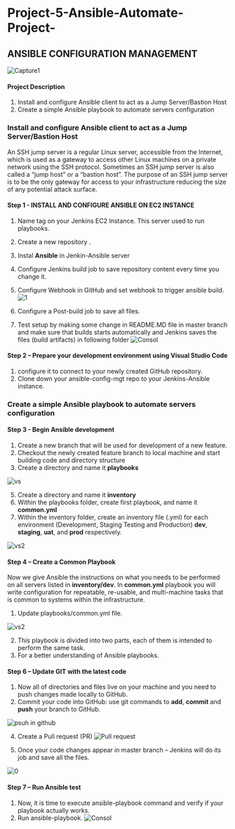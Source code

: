 # Project-5-Ansible-Automate-Project-
## ANSIBLE CONFIGURATION MANAGEMENT

![Capture1](https://user-images.githubusercontent.com/74002629/185382955-28d67f00-8b19-4caa-8dd2-048cea6c0b74.PNG)

#### Project Description

1. Install and configure Ansible client to act as a Jump Server/Bastion Host
2. Create a simple Ansible playbook to automate servers configuration

### Install and configure Ansible client to act as a Jump Server/Bastion Host

An SSH jump server is a regular Linux server, accessible from the Internet, which is used as a gateway to access other Linux machines on a private network using the SSH protocol. Sometimes an SSH jump server is also called a “jump host” or a “bastion host”. The purpose of an SSH jump server is to be the only gateway for access to your infrastructure reducing the size of any potential attack surface.

#### Step 1 - INSTALL AND CONFIGURE ANSIBLE ON EC2 INSTANCE

1. Name tag on your Jenkins EC2 Instance. This server used to run playbooks.
2. Create a new repository .
3. Instal **Ansible** in Jenkin-Ansible server
4.  Configure Jenkins build job to save repository content every time you change it.
5. Configure Webhook in GitHub and set webhook to trigger ansible build.
  ![1](https://github.com/Hatem-sudo/Project-5-Ansible-Automate-Project-/assets/113099054/bba902c8-7b9f-477d-a5e0-f011910c6bc6)

  
6. Configure a Post-build job to save all files.
7. Test setup by making some change in README.MD file in master branch and make sure that builds starts automatically and Jenkins saves 
    the files (build artifacts) in following folder
  ![Consol](https://github.com/Hatem-sudo/Project-5-Ansible-Automate-Project-/assets/113099054/8e2b0738-4df8-47a9-95d9-4a10f2f85854)
     
#### Step 2 – Prepare your development environment using Visual Studio Code

1. configure it to connect to your newly created GitHub repository.
2. Clone down your ansible-config-mgt repo to your Jenkins-Ansible instance.

### Create a simple Ansible playbook to automate servers configuration

#### Step 3 - Begin Ansible development

1. Create a new branch that will be used for development of a new feature.
2. Checkout the newly created feature branch to local machine and start building code and directory structure
3. Create a directory and name it **playbooks**

![vs](https://github.com/Hatem-sudo/Project-5-Ansible-Automate-Project-/assets/113099054/c99857a3-da15-4a8b-bb9a-ea71d0bd431d)

   
5. Create a directory and name it **inventory** 
6. Within the playbooks folder, create first playbook, and name it **common.yml**
7. Within the inventory folder, create an inventory file (.yml) for each environment (Development, Staging Testing and Production) **dev**, **staging**, **uat**, and **prod** respectively.

![vs2](https://github.com/Hatem-sudo/Project-5-Ansible-Automate-Project-/assets/113099054/b59dbb86-a704-46c4-b992-fccc0ea2cbc5)



#### Step 4 – Create a Common Playbook

Now we give Ansible the instructions on what you needs to be performed on all servers listed in **inventory/dev**. In **common.yml** playbook you will write configuration for repeatable, re-usable, and multi-machine tasks that is common to systems within the infrastructure.
1. Update playbooks/common.yml file.

![vs2](https://github.com/Hatem-sudo/Project-5-Ansible-Automate-Project-/assets/113099054/b59dbb86-a704-46c4-b992-fccc0ea2cbc5)

2. This playbook is divided into two parts, each of them is intended to perform the same task.
3. For a better understanding of Ansible playbooks.

#### Step 6 – Update GIT with the latest code

1. Now all of directories and files live on your machine and you need to push changes made locally to GitHub.
2. Commit your code into GitHub: use git commands to **add**, **commit** and **push** your branch to GitHub.
   
![psuh in github](https://github.com/Hatem-sudo/Project-5-Ansible-Automate-Project-/assets/113099054/a14ba2b9-424a-4c94-bfe2-ddf72b3cd0c2)

4. Create a Pull request (PR)
![Pull request](https://github.com/Hatem-sudo/Project-5-Ansible-Automate-Project-/assets/113099054/3f46d33a-20c9-49a6-97fc-8c5e9690398a)

5. Once your code changes appear in master branch – Jenkins will do its job and save all the files.

![0](https://github.com/Hatem-sudo/Project-5-Ansible-Automate-Project-/assets/113099054/d69d3381-cf19-4d8d-a914-de3e5b3a2b1d)

#### Step 7 – Run Ansible test

1. Now, it is time to execute ansible-playbook command and verify if your playbook actually works.
2. Run ansible-playbook.
![Consol](https://github.com/Hatem-sudo/Project-5-Ansible-Automate-Project-/assets/113099054/8e2b0738-4df8-47a9-95d9-4a10f2f85854)

